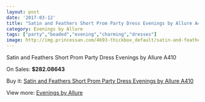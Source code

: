 ```yaml
---
layout: post
date: '2017-03-12'
title: "Satin and Feathers Short Prom Party Dress Evenings by Allure A410"
category: Evenings by Allure
tags: ["party","beaded","evening","charming","dresses"]
image: http://img.princessan.com/4693-thickbox_default/satin-and-feathers-short-prom-party-dress-evenings-by-allure-a410.jpg
---
```

Satin and Feathers Short Prom Party Dress Evenings by Allure A410

On Sales: **$282.08643**
<a href="https://www.princessan.com/en/evenings-by-allure/2199-satin-and-feathers-short-prom-party-dress-evenings-by-allure-a410.html"><amp-img layout="responsive" width="600" height="600" src="//img.princessan.com/4693-thickbox_default/satin-and-feathers-short-prom-party-dress-evenings-by-allure-a410.jpg" alt="Satin and Feathers Short Prom Party Dress Evenings by Allure A410 0" /></a>
<a href="https://www.princessan.com/en/evenings-by-allure/2199-satin-and-feathers-short-prom-party-dress-evenings-by-allure-a410.html"><amp-img layout="responsive" width="600" height="600" src="//img.princessan.com/4695-thickbox_default/satin-and-feathers-short-prom-party-dress-evenings-by-allure-a410.jpg" alt="Satin and Feathers Short Prom Party Dress Evenings by Allure A410 1" /></a>
<a href="https://www.princessan.com/en/evenings-by-allure/2199-satin-and-feathers-short-prom-party-dress-evenings-by-allure-a410.html"><amp-img layout="responsive" width="600" height="600" src="//img.princessan.com/4694-thickbox_default/satin-and-feathers-short-prom-party-dress-evenings-by-allure-a410.jpg" alt="Satin and Feathers Short Prom Party Dress Evenings by Allure A410 2" /></a>

Buy it: [Satin and Feathers Short Prom Party Dress Evenings by Allure A410](https://www.princessan.com/en/evenings-by-allure/2199-satin-and-feathers-short-prom-party-dress-evenings-by-allure-a410.html "Satin and Feathers Short Prom Party Dress Evenings by Allure A410")

View more: [Evenings by Allure](https://www.princessan.com/en/18-evenings-by-allure "Evenings by Allure")